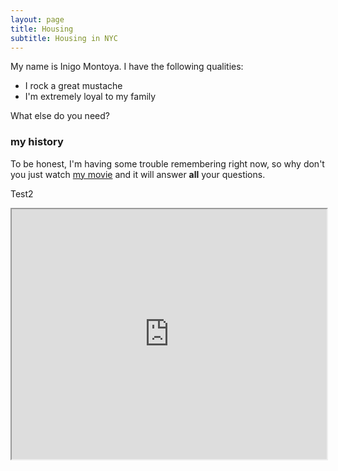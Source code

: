 ```yaml
---
layout: page
title: Housing
subtitle: Housing in NYC
---
```


My name is Inigo Montoya. I have the following qualities:

- I rock a great mustache
- I'm extremely loyal to my family

What else do you need?

### my history

To be honest, I'm having some trouble remembering right now, so why don't you just watch [my movie](http://en.wikipedia.org/wiki/The_Princess_Bride_%28film%29) and it will answer **all** your questions.

Test2

<iframe src="https://github.com/ThibauldBraet/Whos-your-data/blob/master/maps/NYC_PPSQ.html" width="100%" height="400px"></iframe>
